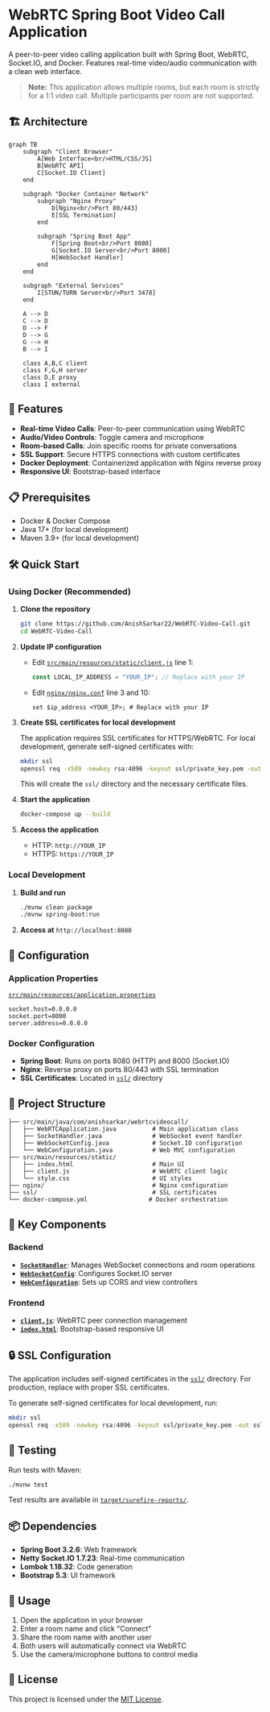 # WebRTC Spring Boot Video Call Application

A peer-to-peer video calling application built with Spring Boot, WebRTC, Socket.IO, and Docker. Features real-time video/audio communication with a clean web interface.

> **Note:** This application allows multiple rooms, but each room is strictly for a 1:1 video call. Multiple participants per room are not supported.

## 🏗️ Architecture

```mermaid
graph TB
    subgraph "Client Browser"
        A[Web Interface<br/>HTML/CSS/JS]
        B[WebRTC API]
        C[Socket.IO Client]
    end
    
    subgraph "Docker Container Network"
        subgraph "Nginx Proxy"
            D[Nginx<br/>Port 80/443]
            E[SSL Termination]
        end
        
        subgraph "Spring Boot App"
            F[Spring Boot<br/>Port 8080]
            G[Socket.IO Server<br/>Port 8000]
            H[WebSocket Handler]
        end
    end
    
    subgraph "External Services"
        I[STUN/TURN Server<br/>Port 3478]
    end
    
    A --> D
    C --> D
    D --> F
    D --> G
    G --> H
    B --> I
    
    class A,B,C client
    class F,G,H server
    class D,E proxy
    class I external
```

## 🚀 Features

- **Real-time Video Calls**: Peer-to-peer communication using WebRTC
- **Audio/Video Controls**: Toggle camera and microphone
- **Room-based Calls**: Join specific rooms for private conversations
- **SSL Support**: Secure HTTPS connections with custom certificates
- **Docker Deployment**: Containerized application with Nginx reverse proxy
- **Responsive UI**: Bootstrap-based interface

## 📋 Prerequisites

- Docker & Docker Compose
- Java 17+ (for local development)
- Maven 3.9+ (for local development)

## 🛠️ Quick Start

### Using Docker (Recommended)

1. **Clone the repository**

   ```bash
   git clone https://github.com/AnishSarkar22/WebRTC-Video-Call.git
   cd WebRTC-Video-Call
   ```

2. **Update IP configuration**
   - Edit [`src/main/resources/static/client.js`](src/main/resources/static/client.js) line 1:

     ```javascript
     const LOCAL_IP_ADDRESS = "YOUR_IP"; // Replace with your IP
     ```

   - Edit [`nginx/nginx.conf`](nginx/nginx.conf) line 3 and 10:

     ```nginx
     set $ip_address <YOUR_IP>; # Replace with your IP
     ```

3. **Create SSL certificates for local development**

   The application requires SSL certificates for HTTPS/WebRTC. For local development, generate self-signed certificates with:

   ```bash
   mkdir ssl
   openssl req -x509 -newkey rsa:4096 -keyout ssl/private_key.pem -out ssl/certificate.pem -days 365 -nodes
   ```

   This will create the `ssl/` directory and the necessary certificate files.

4. **Start the application**

   ```bash
   docker-compose up --build
   ```

5. **Access the application**
   - HTTP: `http://YOUR_IP`
   - HTTPS: `https://YOUR_IP`

### Local Development

1. **Build and run**

   ```bash
   ./mvnw clean package
   ./mvnw spring-boot:run
   ```

2. **Access at** `http://localhost:8080`

## 🔧 Configuration

### Application Properties

[`src/main/resources/application.properties`](src/main/resources/application.properties)

```properties
socket.host=0.0.0.0
socket.port=8000
server.address=0.0.0.0
```

### Docker Configuration

- **Spring Boot**: Runs on ports 8080 (HTTP) and 8000 (Socket.IO)
- **Nginx**: Reverse proxy on ports 80/443 with SSL termination
- **SSL Certificates**: Located in [`ssl/`](ssl/) directory

## 📁 Project Structure

```text
├── src/main/java/com/anishsarkar/webrtcvideocall/
│   ├── WebRTCApplication.java          # Main application class
│   ├── SocketHandler.java              # WebSocket event handler
│   ├── WebSocketConfig.java            # Socket.IO configuration
│   └── WebConfiguration.java           # Web MVC configuration
├── src/main/resources/static/
│   ├── index.html                      # Main UI
│   ├── client.js                       # WebRTC client logic
│   └── style.css                       # UI styles
├── nginx/                              # Nginx configuration
├── ssl/                                # SSL certificates
└── docker-compose.yml                 # Docker orchestration
```

## 🔌 Key Components

### Backend

- **[`SocketHandler`](src/main/java/com/anishsarkar/webrtcvideocall/SocketHandler.java)**: Manages WebSocket connections and room operations
- **[`WebSocketConfig`](src/main/java/com/anishsarkar/webrtcvideocall/WebSocketConfig.java)**: Configures Socket.IO server
- **[`WebConfiguration`](src/main/java/com/anishsarkar/webrtcvideocall/WebConfiguration.java)**: Sets up CORS and view controllers

### Frontend

- **[`client.js`](src/main/resources/static/client.js)**: WebRTC peer connection management
- **[`index.html`](src/main/resources/static/index.html)**: Bootstrap-based responsive UI

## 🔒 SSL Configuration

The application includes self-signed certificates in the [`ssl/`](ssl/) directory. For production, replace with proper SSL certificates.

To generate self-signed certificates for local development, run:

```bash
mkdir ssl
openssl req -x509 -newkey rsa:4096 -keyout ssl/private_key.pem -out ssl/certificate.pem -days 365 -nodes
```

## 🧪 Testing

Run tests with Maven:

```bash
./mvnw test
```

Test results are available in [`target/surefire-reports/`](target/surefire-reports/).

## 📦 Dependencies

- **Spring Boot 3.2.6**: Web framework
- **Netty Socket.IO 1.7.23**: Real-time communication
- **Lombok 1.18.32**: Code generation
- **Bootstrap 5.3**: UI framework

## 🤝 Usage

1. Open the application in your browser
2. Enter a room name and click "Connect"
3. Share the room name with another user
4. Both users will automatically connect via WebRTC
5. Use the camera/microphone buttons to control media

## 📄 License

This project is licensed under the [MIT License](LICENSE).
